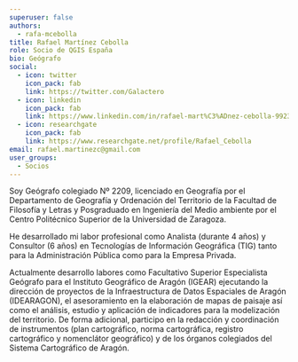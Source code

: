 ```yaml
---
superuser: false
authors:
  - rafa-mcebolla
title: Rafael Martínez Cebolla
role: Socio de QGIS España
bio: Geógrafo
social:
  - icon: twitter
    icon_pack: fab
    link: https://twitter.com/Galactero
  - icon: linkedin
    icon_pack: fab
    link: https://www.linkedin.com/in/rafael-mart%C3%ADnez-cebolla-99238197/
  - icon: researchgate
    icon_pack: fab
    link: https://www.researchgate.net/profile/Rafael_Cebolla
email: rafael.martinezc@gmail.com
user_groups:
  - Socios
---
```


Soy Geógrafo colegiado Nº 2209, licenciado en Geografía por el Departamento de Geografía y Ordenación del Territorio de la Facultad de Filosofía y Letras y Posgraduado en Ingeniería del Medio ambiente por el Centro Politécnico Superior de la Universidad de Zaragoza.

He desarrollado mi labor profesional como Analista (durante 4 años) y Consultor (6 años) en Tecnologías de Información Geográfica (TIG) tanto para la Administración Pública como para la Empresa Privada.

Actualmente desarrollo labores como Facultativo Superior Especialista Geógrafo para el Instituto Geográfico de Aragón (IGEAR) ejecutando la dirección de proyectos de la Infraestructura de Datos Espaciales de Aragón (IDEARAGON), el asesoramiento en la elaboración de mapas de paisaje así como el análisis, estudio y aplicación de indicadores para la modelización del territorio. De forma adicional, participo en la redacción y coordinación de instrumentos (plan cartográfico, norma cartográfica, registro cartográfico y nomenclátor geográfico) y de los órganos colegiados del Sistema Cartográfico de Aragón. 
